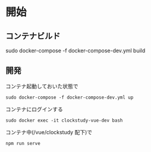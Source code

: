 # 開始

## コンテナビルド
sudo docker-compose -f docker-compose-dev.yml build

## 開発

コンテナ起動しておいた状態で
```
sudo docker-compose -f docker-compose-dev.yml up
```

コンテナにログインする
```
sudo docker exec -it clockstudy-vue-dev bash
```

コンテナ中(/vue/clockstudy 配下)で
```
npm run serve
```